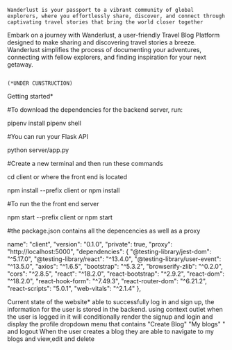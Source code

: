     Wanderlust is your passport to a vibrant community of global explorers, where you effortlessly share, discover, and connect through captivating travel stories that bring the world closer together
Embark on a journey with Wanderlust, a user-friendly Travel Blog Platform designed to make sharing and discovering travel stories a breeze. Wanderlust simplifies the process of documenting your adventures, connecting with fellow explorers, and finding inspiration for your next getaway.

                                                                                     (*UNDER CUNSTRUCTION)

Getting started*

#To download the dependencies for the backend server, run:

pipenv install
pipenv shell


#You can run your Flask API

python server/app.py

#Create a new terminal and then run these commands

cd client or where the front end is located

npm install --prefix client
           or
      npm install    

#To run the the front end server

npm start --prefix client
         or
      npm start       


#the package.json contains all the depencencies as well as a proxy 

name": "client",
  "version": "0.1.0",
  "private": true,
  "proxy": "http://localhost:5000",
  "dependencies": {
    "@testing-library/jest-dom": "^5.17.0",
    "@testing-library/react": "^13.4.0",
    "@testing-library/user-event": "^13.5.0",
    "axios": "^1.6.5",
    "bootstrap": "^5.3.2",
    "browserify-zlib": "^0.2.0",
    "cors": "^2.8.5",
    "react": "^18.2.0",
    "react-bootstrap": "^2.9.2",
    "react-dom": "^18.2.0",
    "react-hook-form": "^7.49.3",
    "react-router-dom": "^6.21.2",
    "react-scripts": "5.0.1",
    "web-vitals": "^2.1.4"
  },




Current state of the website*
able to successfully log in and sign up, the information for the user is stored in the backend.
using context outlet when the user is logged in it will conditionally render the signup and login and display the profile dropdown menu that contains "Create Blog" "My blogs" " and logout
When the user creates a blog they are able to navigate to my blogs and view,edit and delete 

  
